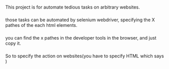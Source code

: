 ###
This project is for automate tedious tasks on arbitrary websites.
###
those tasks can be automated by selenium webdriver, specifying the X pathes of the each html elements.
###
you can find the x pathes in the developer tools in the browser, and just copy it.

###
So to specify the action on websites(you have to specify HTML which says </button>)
